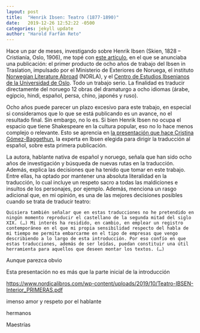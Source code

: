 ```yaml
---
layout: post
title:  "Henrik Ibsen: Teatro (1877-1890)"
date:   2019-12-26 12:52:22 -0500
categories: jekyll update
author: "Harold Farfán Reto"
---
```

Hace un par de meses, investigando sobre Henrik Ibsen (Skien, 1828 – Cristianía, Oslo, 1906), me topé con [este artículo][articulo-Ibsen1], en el que se anunciaba una publicación: el primer producto de ocho años de trabajo del Ibsen in Traslation, impulsado por el Ministerio de Exteriores de Noruega, el instituto [Norwegian Literature Abroad][norla] (NORLA), y el [Centro de Estudios Ibsenianos de la Universidad de Oslo][centro-ibseniano]. Todo un trabajo serio. La finalidad es traducir directamente del noruego 12 obras del dramaturgo a ocho idiomas (árabe, egipcio, hindi, español, persa, chino, japonés y ruso).

Ocho años puede parecer un plazo excesivo para este trabajo, en especial si consideramos que lo que se está publicando es un avance, no el resultado final. Sin embargo, no lo es. Si bien Henrik Ibsen no ocupa el espacio que tiene Shakespeare en la cultura popular, eso no lo hace menos complejo o relevante. Esto se aprencia en [la presentación que hace Cristina Gómez-Baggethun][articulo-Ibsen1], la experta en Ibsen elegida para dirigir la traducción al español, sobre esta primera publicación.

La autora, hablante nativa de español y noruego, señala que han sido ocho años de investigación y búsqueda de nuevas rutas en la traducción. Además, explica las decisiones que ha tenido que tomar en este trabajo. Entre ellas, ha optado por mantener una absoluta literalidad en la traducción, lo cual incluye un respeto sacro a todas las maldiciones e insultos de los personajes, por ejemplo. Además, menciona un rasgo adicional que, en mi opinión, es una de las mejores decisiones posibles cuando se trata de traducir teatro:

`Quisiera también señalar que en estas traducciones no he pretendido en ningún momento reproducir el castellano de la segunda mitad del siglo XIX. (…) Mi interés ha residido, en cambio, en emplear un registro contemporáneo en el que mi propia sensibilidad respecto del habla de mi tiempo me permita embarcarme en el tipo de empresas que vengo describiendo a lo largo de esta introducción. Por eso confío en que estas traducciones, además de ser leídas, puedan constituir una útil herramienta para aquellos que deseen montar los textos. (…)`

Aunque parezca obvio

Esta presentación no es más que la parte inicial de la introducción

https://www.nordicalibros.com/wp-content/uploads/2019/10/Teatro-IBSEN-Interior_PRIMERAS.pdf

imenso amor y respeto por el hablante

hermanos

Maestrías



[articulo-Ibsen1]:  https://wmagazin.com/relatos/henrik-ibsen-vuelve-con-fuerza-en-medio-mundo-y-recuerda-la-vigencia-de-su-teatro/#la-riqueza-de-henrik-ibsen-a-lo-largo-de-más-de-un-siglo
[norla]:            https://norla.no/en/pages
[centro-ibseniano]: https://www.hf.uio.no/is/english/
